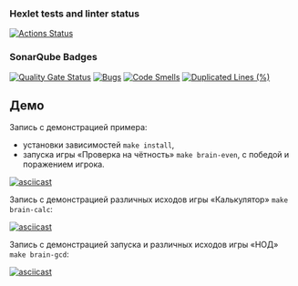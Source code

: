 ### Hexlet tests and linter status

[![Actions Status](https://github.com/777ozz/php-project-45/actions/workflows/hexlet-check.yml/badge.svg)](https://github.com/777ozz/php-project-45/actions)

### SonarQube Badges

[![Quality Gate Status](https://sonarcloud.io/api/project_badges/measure?project=777ozz_php-project-45&metric=alert_status)](https://sonarcloud.io/summary/new_code?id=777ozz_php-project-45)
[![Bugs](https://sonarcloud.io/api/project_badges/measure?project=777ozz_php-project-45&metric=bugs)](https://sonarcloud.io/summary/new_code?id=777ozz_php-project-45)
[![Code Smells](https://sonarcloud.io/api/project_badges/measure?project=777ozz_php-project-45&metric=code_smells)](https://sonarcloud.io/summary/new_code?id=777ozz_php-project-45)
[![Duplicated Lines (%)](https://sonarcloud.io/api/project_badges/measure?project=777ozz_php-project-45&metric=duplicated_lines_density)](https://sonarcloud.io/summary/new_code?id=777ozz_php-project-45)

## Демо

Запись с демонстрацией примера:

* установки зависимостей `make install`,
* запуска игры «Проверка на чётность» `make brain-even`, c победой и поражением игрока.

[![asciicast](https://asciinema.org/a/5mjfTJBZ3uuzJaQHoPyWT9gTQ.svg)](https://asciinema.org/a/5mjfTJBZ3uuzJaQHoPyWT9gTQ)

Запись с демонстрацией различных исходов игры «Калькулятор» `make brain-calc`:

[![asciicast](https://asciinema.org/a/yla0QEqdebkFFwqHYe0sCRjVN.svg)](https://asciinema.org/a/yla0QEqdebkFFwqHYe0sCRjVN)

Запись с демонстрацией запуска и различных исходов игры «НОД» `make brain-gcd`:

[![asciicast](https://asciinema.org/a/weuGPvjinjQERZyCmy15MVjnP.svg)](https://asciinema.org/a/weuGPvjinjQERZyCmy15MVjnP)
